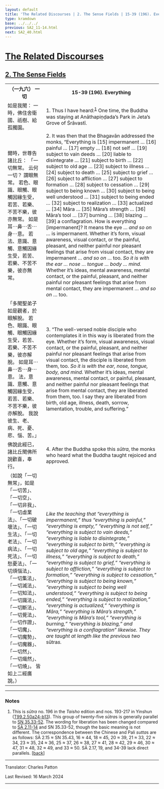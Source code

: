 ```yaml
---
layout: default
title: 'The Related Discourses | 2. The Sense Fields | 15-39 (196). Everything'
type: kramdown
base: ../../../
previous: SA2_11-14.html
next: SA2_40.html
---
```


<h1><a href='../index.html'>The Related Discourses</a></h1>
<h2><a href='index.html'>2. The Sense Fields</a></h2>

<table class="trans">
  <th class='ch'>（一九六） 一切</th>
  <th class='en'>15-39 (196). Everything</th>
  <tr>
    <td class="ch" title='t99.2.50a24'>如是我聞： 一時，佛住舍衛國、祇樹、給孤獨園。</td>
    <td id='p1'>1. Thus I have heard:<sup id="ref1"><a href="#n1">1</a></sup> One time, the Buddha was staying at Anāthapiṇḍada’s Park in Jeta’s Grove of Śrāvastī.</td>
  </tr>
  <tr>
    <td class="ch" title='t99.2.50a25'>爾時，世尊告諸比丘： 「一切無常。 云何一切？ 謂眼無常。 若色、眼識、眼觸、眼觸因緣生受，若苦、若樂、不苦不樂，彼亦無常。 如是耳⋯鼻⋯舌⋯身⋯意。 若法、意識、意觸、意觸因緣生受，若苦、若樂、不苦不樂，彼亦無常。</td>
    <td id='p2'>2. It was then that the Bhagavān addressed the monks, “Everything is [15] impermanent … [16] painful … [17] empty … [18] not self … [19] subject to vain deeds … [20] liable to disintegrate … [21] subject to birth … [22] subject to old age … [23] subject to illness … [24] subject to death … [25] subject to grief … [26] subject to affliction … [27] subject to formation … [28] subject to cessation … [29] subject to being known … [30] subject to being well understood … [31] subject to being ended … [32] subject to realization … [33] actualized … [34] Māra … [35] Māra’s strength … [36] Māra’s tool … [37] burning … [38] blazing … [39] a conflagration. How is everything [impermanent]? It means the eye … <em>and so on</em> … is impermanent. Whether it’s form, visual awareness, visual contact, or the painful, pleasant, and neither painful nor pleasant feelings that arise from visual contact, they are impermanent … <em>and so on</em> … too. <em>So it is with the ear … nose … tongue … body … mind.</em> Whether it’s ideas, mental awareness, mental contact, or the painful, pleasant, and neither painful nor pleasant feelings that arise from mental contact, they are impermanent … <em>and so on</em> … too.</td>
  </tr>
  <tr>
    <td class="ch" title='t99.2.50a29'>「多聞聖弟子如是觀者，於眼解脫。 若色、眼識、眼觸、眼觸因緣生受，若苦、若樂、不苦不樂，彼亦解脫。 如是耳⋯鼻⋯舌⋯身⋯意。 法，意識、意觸、意觸因緣生受，若苦、若樂、不苦不樂，彼亦解脫。 我說彼生、老、病、死、憂、悲、惱、苦。」</td>
    <td id='p3'>3. “The well-versed noble disciple who contemplates it in this way is liberated from the eye. Whether it’s form, visual awareness, visual contact, or the painful, pleasant, and neither painful nor pleasant feelings that arise from visual contact, the disciple is liberated from them, too. <em>So it is with the ear, nose, tongue, body, and mind.</em> Whether it’s ideas, mental awareness, mental contact, or painful, pleasant, and neither painful nor pleasant feelings that arise from mental contact, they are liberated from them, too. I say they are liberated from birth, old age, illness, death, sorrow, lamentation, trouble, and suffering.”</td>
  </tr>
  <tr>
    <td class="ch" title='t99.2.50b5'>佛說此經已，諸比丘聞佛所說歡喜，奉行。</td>
    <td id='p4'>4. After the Buddha spoke this <em>sūtra</em>, the monks who heard what the Buddha taught rejoiced and approved.</td>
  </tr>
  <tr>
    <td class="ch" title='t99.2.50b7'>（如說「一切無常」，如是「一切苦」、「一切空」、「一切非我」、「一切虛業法」、「一切破壞法」、「一切生法」、「一切老法」、「一切病法」、「一切死法」、「一切愁憂法」、「一切煩惱法」、「一切集法」、「一切滅法」、「一切知法」、「一切識法」、「一切斷法」、「一切覺法」、「一切作證」、「一切魔」、「一切魔勢」、「一切魔器」、「一切然」、「一切熾然」、「一切燒」。 皆如上二經廣說。）</td>
    <td><em>Like the teaching that “everything is impermanent,” thus “everything is painful,” “everything is empty,” “everything is not self,” “everything is subject to vain deeds,” “everything is liable to disintegrate,” “everything is subject to birth,” “everything is subject to old age,” “everything is subject to illness,” “everything is subject to death,” “everything is subject to grief,” “everything is subject to affliction,” “everything is subject to formation,” “everything is subject to cessation,” “everything is subject to being known,” “everything is subject to being well understood,” “everything is subject to being ended,” “everything is subject to realization,” “everything is actualized,” “everything is Māra,” “everything is Māra’s strength,” “everything is Māra’s tool,” “everything is burning,” “everything is blazing,” and “everything is a conflagration” likewise. They are taught at length like the previous two </em>sūtra<em>s.</em></td>
  </tr>
</table>

<hr/>

<h3 id="notes">Notes</h3>

<ol>
<li id="n1">This is <em>sūtra</em> no. 196 in the <cite>Taisho</cite> edition and nos. 193-217 in Yinshun (<a href="https://cbetaonline.dila.edu.tw/zh/T02n0099_p0050a24" target="_blank">T99.2.50a24-b13</a>). This group of twenty-five <em>sūtra</em>s is generally parallel to <a href="https://suttacentral.net/sn35.33" target="_blank">SN 35.33-52</a>. The wording for liberation has been changed compared to <a href="../01/SA1_11-14.html" target="_blank">SĀ 2.11-14</a> and SN 35.33-52, though the basic meaning is not different. The correspondence between the Chinese and Pali <em>sutta</em>s are as follows: SĀ 2.15 ≈ SN 35.43, 16 ≈ 44, 18 ≈ 45, 20 ≈ 39, 21 ≈ 33, 22 ≈ 34, 23 ≈ 35, 24 ≈ 36, 25 ≈ 37, 26 ≈ 38, 27 ≈ 41, 28 ≈ 42, 29 ≈ 46, 30 ≈ 47, 31 ≈ 48, 32 ≈ 49, and 33 ≈ 50. SĀ 2.17, 19, and 34-39 lack direct parallels. [<a href="#ref1">back</a>]</li>
</ol>
<hr/>

<p class="translator">Translator: Charles Patton</p>
<p class='revised'>Last Revised: 16 March 2024</p>

<hr/>
